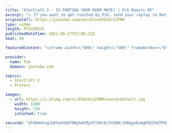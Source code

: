 ```yaml
---
title: "StarCraft 2 - IS PARTING YOUR ROOM MATE? | PiG Roasts #5"
excerpt: "🔥 If you want to get roasted by PiG, send your replay to RateMyStarCraft@gmail.com, with title “PiG Roast” and in the body of the email add your ign, league, tier and server (e.g. Barcode, Plat 1, NA) -- 🐷 Support PiG: https://www.pigstarcraft.com/support/ 🐖 Watch live on https://www.twitch.tv/x5_pig"
originalUrl: https://youtube.com/watch?v=EhQzOco2PNM
type: video
length: PT1H1M27S
publishedDateTime: 2021-08-17T23:05:21Z
heat: 50

featuredContent: "<iframe width=\"800\" height=\"500\" frameborder=\"0\" src=\"https://www.youtube.com/embed/EhQzOco2PNM\" allow=\"accelerometer; autoplay; encrypted-media; gyroscope; picture-in-picture\" allowfullscreen></iframe>"

provider:
  name: PiG
  domain: youtube.com

topics:
  - StarCraft 2
  - Protoss

images:
  - url: https://i.ytimg.com/vi/EhQzOco2PNM/maxresdefault.jpg
    width: 1280
    height: 720
    isCached: true

secured: "XTd6WxhxgJU9twVSK8TOKphmCMytF7U6tEiYU3KN/3hBqgnEomgM3GC64TPXFunEizR7OqfNfpMZlCxiXUK/0fF8NJXdQ+jMK7vKdvQP+GDDZEPD7KhcLYW5A4zgxB/cvN3F7laXfDAaSRWUYbos19DsqMaPl9qxf78FP2wpdFn9XK+Er+6w/4vRWB2FHK27yDXAMLHyQpaH4E2mRWe0vt8kcuNDA1nzcUjHsBij63IyMWrjOlJgv3cTVjkcCef/XaxnladBfY06hS3bdKIeEo6RVQ1T6Gx0gBrIhYitvWh6LYlFVIkqDOqu2716vnPsy1H+ZUs36XevY09MS/nFVCjLnkj5kqOAl0YNjqhSb69YiC0yL0odAR0NL8P0Z3/tGt75P5uIvTDvdBb+R+9lETrppkY+zqgf+2bj6mlOaps=;1et0Rpipem6WVS+5IRRybg=="
---
```


